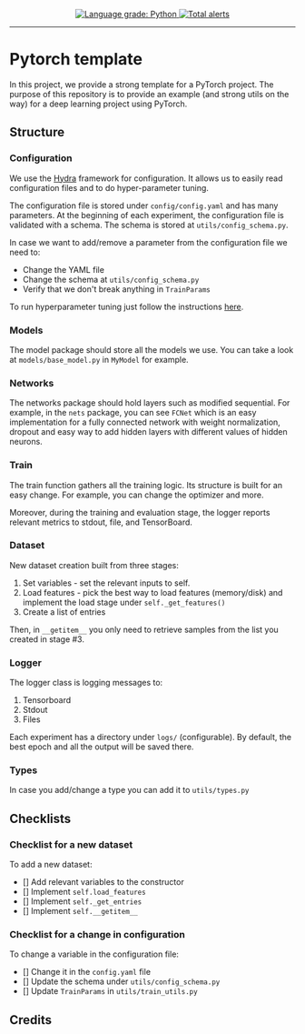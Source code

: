 <p align="center">
    <a href="https://lgtm.com/projects/g/itaigat/pytorch-template/context:python">
        <img alt="Language grade: Python" src="https://img.shields.io/lgtm/grade/python/g/itaigat/pytorch-template.svg?logo=lgtm&logoWidth=18"/>
    </a>
    <a href="https://lgtm.com/projects/g/itaigat/pytorch-template/alerts/">
        <img alt="Total alerts" src="https://img.shields.io/lgtm/alerts/g/itaigat/pytorch-template.svg?logo=lgtm&logoWidth=18"/>
    </a>
</p>

----------------------

# Pytorch template
In this project, we provide a strong template for a PyTorch project.
The purpose of this repository is to provide an example (and strong utils on the way) for a deep learning project using
PyTorch.
## Structure
### Configuration
We use the [Hydra](https://github.com/facebookresearch/hydra) framework for configuration. It allows us to easily read
configuration files and to do hyper-parameter tuning.

The configuration file is stored under `config/config.yaml` and has many parameters. At the beginning of each experiment,
the configuration file is validated with a schema. The schema is stored at `utils/config_schema.py`.

In case we want to add/remove a parameter from the configuration file we need to:
* Change the YAML file
* Change the schema at `utils/config_schema.py`
* Verify that we don't break anything in `TrainParams`

To run hyperparameter tuning just follow the instructions
[here](https://hydra.cc/docs/tutorials/basic/running_your_app/multi-run).
### Models
The model package should store all the models we use. You can take a look at `models/base_model.py` in `MyModel`
for example.
### Networks
The networks package should hold layers such as modified sequential. For example, in the `nets` package, you can see
`FCNet` which is an easy implementation for a fully connected network with weight normalization, dropout and easy way to
add hidden layers with different values of hidden neurons.
### Train
The train function gathers all the training logic. Its structure is built for an easy change.
For example, you can change the optimizer and more.

Moreover, during the training and evaluation stage, the logger reports relevant metrics to stdout, file, and TensorBoard.
### Dataset
New dataset creation built from three stages:
1. Set variables - set the relevant inputs to self.
2. Load features - pick the best way to load features (memory/disk) and implement the load stage under `self._get_features()`
3. Create a list of entries

Then, in `__getitem__` you only need to retrieve samples from the list you created in stage #3.
### Logger
The logger class is logging messages to:
1. Tensorboard
2. Stdout
3. Files

Each experiment has a directory under `logs/` (configurable).
By default, the best epoch and all the output will be saved there.
### Types
In case you add/change a type you can add it to `utils/types.py`
## Checklists
### Checklist for a new dataset
To add a new dataset:
- [] Add relevant variables to the constructor
- [] Implement `self.load_features`
- [] Implement `self._get_entries`
- [] Implement `self.__getitem__`
### Checklist for a change in configuration
To change a variable in the configuration file:
- [] Change it in the `config.yaml` file
- [] Update the schema under `utils/config_schema.py`
- [] Update `TrainParams` in `utils/train_utils.py`
## Credits
